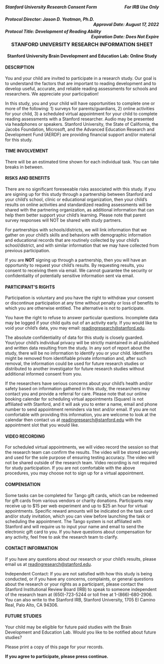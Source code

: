 <h5 style="text-align:left;">
    Stanford University Research Consent Form
    <span style="float:right;">
         For IRB Use Only
    </span>
</h5>

<h5 style="text-align:left;">
    Protocol Director: Jason D. Yeatman, Ph.D.
    <span style="float:right;">
        Approval Date: August 17, 2022
    </span>
</h5>

<h5 style="text-align:left;">
    Protocol Title: Development of Reading Ability
    <span style="float:right;">
        Expiration Date: Does Not Expire
    </span>
</h5>

<h3 style="text-align: center;"> STANFORD UNIVERSITY RESEARCH INFORMATION SHEET </h3>

<h4 style="text-align: center;"> Stanford University Brain Development and Education Lab: Online Study </h4>

#### DESCRIPTION 

You and your child are invited to participate in a research study. Our goal is to understand the factors that are important to reading development and to develop useful, accurate, and reliable reading assessments for schools and researchers. We appreciate your participation! 

In this study, you and your child will have opportunities to complete one or more of the following: 1) surveys for parents/guardians, 2) online activities for your child, 3) a scheduled virtual appointment for your child to complete reading assessments with a Stanford researcher. Audio may be presented via headphones or speakers. Stanford University, the State of California, the Jacobs Foundation, Microsoft, and the Advanced Education Research and Development Fund (AERDF) are providing financial support and/or material for this study.

#### TIME INVOLVEMENT

There will be an estimated time shown for each individual task. You can take breaks in between.

#### RISKS AND BENEFITS
There are no significant foreseeable risks associated with this study. 
If you are signing up for this study through a partnership between Stanford and your child’s school, clinic or educational organization, then your child’s results on online activities and standardized reading assessments will be shared with the partnering organization, as additional information that can help them better support your child’s learning. Please note that parent survey responses will NOT be shared with study partners.

For partnerships with schools/districts, we will link information that we gather on your child’s skills and behaviors with demographic information and educational records that are routinely collected by your child’s school/district, and with similar information that we may have collected from previous participation.

If you are **NOT** signing up through a partnership, then you will have an opportunity to request your child’s results. By requesting results, you consent to receiving them via email. We cannot guarantee the security or confidentiality of potentially sensitive information sent via email.

#### PARTICIPANT’S RIGHTS

Participation is voluntary and you have the right to withdraw your consent or discontinue participation at any time without penalty or loss of benefits to which you are otherwise entitled. The alternative is not to participate. 

You have the right to refuse to answer particular questions. Incomplete data may be logged if your child quits out of an activity early. If you would like to void your child’s data, you may email: readingresearch@stanford.edu.

The absolute confidentiality of data for this study is closely guarded. Your/your child’s individual privacy will be strictly maintained in all published and written data resulting from the study. In any sort of report about the study, there will be no information to identify you or your child. Identifiers might be removed from identifiable private information and, after such removal, the information could be used for future research studies or distributed to another investigator for future research studies without additional informed consent from you.

If the researchers have serious concerns about your child’s health and/or safety based on information gathered in this study, the researchers may contact you and provide a referral for care.
Please note that our online booking calendar for scheduling virtual appointments (Square) is not affiliated with Stanford, and it will ask you to enter a name, email and phone number to send appointment reminders via text and/or email. If you are not comfortable with providing this information, you are welcome to look at the calendar then contact us at readingresearch@stanford.edu with the appointment slot that you would like.

#### VIDEO RECORDING

For scheduled virtual appointments, we will video record the session so that the research team can confirm the results. The video will be stored securely and used for the sole purpose of ensuring testing accuracy. The video will not be shared outside of the research team. Video recording is not required for study participation. If you are not comfortable with the above procedures, you may choose not to sign up for a virtual appointment. 

#### COMPENSATION 

Some tasks can be completed for Tango gift cards, which can be redeemed for gift cards from various vendors or charity donations. Participants may receive up to $15 per web experiment and up to $25 an hour for virtual appointments. Specific reward amounts will be indicated on the task card and/or study invitation, which you can view before launching the task or scheduling the appointment. The Tango system is not affiliated with Stanford and will require us to input your name and email to send the electronic gift card to you. If you have questions about compensation for any activity, feel free to ask the research team to clarify.

#### CONTACT INFORMATION
If you have any questions about our research or your child’s results, please email us at readingresearch@stanford.edu. 

Independent Contact: If you are not satisfied with how this study is being conducted, or if you have any concerns, complaints, or general questions about the research or your rights as a participant, please contact the Stanford Institutional Review Board (IRB) to speak to someone independent of the research team at (650)-723-5244 or toll free at 1-(866)-680-2906.  You can also write to the Stanford IRB, Stanford University, 1705 El Camino Real, Palo Alto, CA 94306.

#### FUTURE STUDIES
Your child may be eligible for future paid studies with the Brain Development and Education Lab. Would you like to be notified about future studies?

Please print a copy of this page for your records.

**If you agree to participate, please press continue.**



